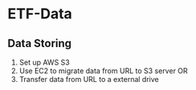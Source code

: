 # ETF-Data

## Data Storing
1. Set up AWS S3
2. Use EC2 to migrate data from URL to S3 server
OR
1. Transfer data from URL to a external drive
